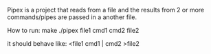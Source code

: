 Pipex is a project that reads from a file and the results from 2 or more commands/pipes are passed in a another file. 

How to run:
make
./pipex file1 cmd1 cmd2 file2

it should behave like: <file1 cmd1 | cmd2 >file2